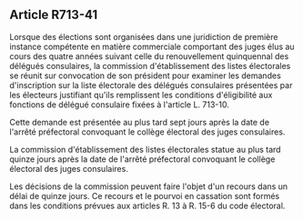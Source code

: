 Article R713-41
----
Lorsque des élections sont organisées dans une juridiction de première instance
compétente en matière commerciale comportant des juges élus au cours des quatre
années suivant celle du renouvellement quinquennal des délégués consulaires, la
commission d'établissement des listes électorales se réunit sur convocation de
son président pour examiner les demandes d'inscription sur la liste électorale
des délégués consulaires présentées par les électeurs justifiant qu'ils
remplissent les conditions d'éligibilité aux fonctions de délégué consulaire
fixées à l'article L. 713-10.

Cette demande est présentée au plus tard sept jours après la date de l'arrêté
préfectoral convoquant le collège électoral des juges consulaires.

La commission d'établissement des listes électorales statue au plus tard quinze
jours après la date de l'arrêté préfectoral convoquant le collège électoral des
juges consulaires.

Les décisions de la commission peuvent faire l'objet d'un recours dans un délai
de quinze jours. Ce recours et le pourvoi en cassation sont formés dans les
conditions prévues aux articles R. 13 à R. 15-6 du code électoral.
